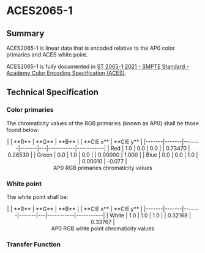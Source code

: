 ACES2065-1
====

## Summary
ACES2065-1 is linear data that is encoded relative to the AP0 color primaries and ACES white point. 

ACES2065-1 is fully documented in [ST 2065-1:2021 - SMPTE Standard - Academy Color Encoding Specification (ACES)](https://doi.org/10.5594/SMPTE.ST2065-1.2021).

## Technical Specification
### Color primaries
The chromaticity values of the RGB primaries (known as AP0) shall be those found below:

<div align="center" markdown>
|       | **R** | **G** | **B** |   | **CIE x** | **CIE y** |
|-------|-------|-------|-------|---|-----------|-----------|
| Red   |  1.0  |  0.0  |  0.0  |   |   0.73470   |   0.26530   |
| Green |  0.0  |  1.0  |  0.0  |   |   0.00000   |   1.000   |
| Blue  |  0.0  |  0.0  |  1.0  |   |   0.00010   |   -0.077   |
</div>

<figcaption align="center">
    AP0 RGB primaries chromaticity values
</figcaption> 

### White point
The white point shall be:

<div align="center" markdown>
|       | **R** | **G** | **B** |   | **CIE x** | **CIE y** |
|-------|-------|-------|-------|---|-----------|-----------|
| White |  1.0  |  1.0  |  1.0  |   |  0.32168  |  0.33767  |
</div>

<figcaption align="center">
    AP0 RGB white point chromaticity values
</figcaption>


### Transfer Function



<!-- Include section numbering -->
<style>
    @import "../../../stylesheets/sections.css"
</style>